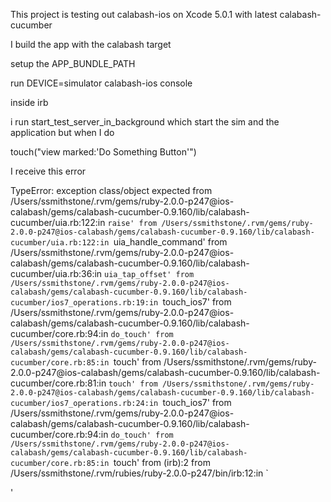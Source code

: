 This project is testing out calabash-ios on Xcode 5.0.1 with latest calabash-cucumber

I build the app with the calabash target 

setup the APP_BUNDLE_PATH

run DEVICE=simulator calabash-ios console

inside irb

i run start_test_server_in_background which start the sim and the application but when I do 

touch("view marked:'Do Something Button'")

I receive this error 


TypeError: exception class/object expected
    from /Users/ssmithstone/.rvm/gems/ruby-2.0.0-p247@ios-calabash/gems/calabash-cucumber-0.9.160/lib/calabash-cucumber/uia.rb:122:in `raise'
    from /Users/ssmithstone/.rvm/gems/ruby-2.0.0-p247@ios-calabash/gems/calabash-cucumber-0.9.160/lib/calabash-cucumber/uia.rb:122:in `uia_handle_command'
    from /Users/ssmithstone/.rvm/gems/ruby-2.0.0-p247@ios-calabash/gems/calabash-cucumber-0.9.160/lib/calabash-cucumber/uia.rb:36:in `uia_tap_offset'
    from /Users/ssmithstone/.rvm/gems/ruby-2.0.0-p247@ios-calabash/gems/calabash-cucumber-0.9.160/lib/calabash-cucumber/ios7_operations.rb:19:in `touch_ios7'
    from /Users/ssmithstone/.rvm/gems/ruby-2.0.0-p247@ios-calabash/gems/calabash-cucumber-0.9.160/lib/calabash-cucumber/core.rb:94:in `do_touch'
    from /Users/ssmithstone/.rvm/gems/ruby-2.0.0-p247@ios-calabash/gems/calabash-cucumber-0.9.160/lib/calabash-cucumber/core.rb:85:in `touch'
    from /Users/ssmithstone/.rvm/gems/ruby-2.0.0-p247@ios-calabash/gems/calabash-cucumber-0.9.160/lib/calabash-cucumber/core.rb:81:in `touch'
    from /Users/ssmithstone/.rvm/gems/ruby-2.0.0-p247@ios-calabash/gems/calabash-cucumber-0.9.160/lib/calabash-cucumber/ios7_operations.rb:24:in `touch_ios7'
    from /Users/ssmithstone/.rvm/gems/ruby-2.0.0-p247@ios-calabash/gems/calabash-cucumber-0.9.160/lib/calabash-cucumber/core.rb:94:in `do_touch'
    from /Users/ssmithstone/.rvm/gems/ruby-2.0.0-p247@ios-calabash/gems/calabash-cucumber-0.9.160/lib/calabash-cucumber/core.rb:85:in `touch'
    from (irb):2
    from /Users/ssmithstone/.rvm/rubies/ruby-2.0.0-p247/bin/irb:12:in `<main>'
